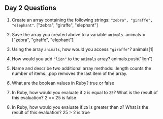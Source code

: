 ## Day 2 Questions

1. Create an array containing the following strings: `"zebra", "giraffe", "elephant"`. ["zebra", "giraffe", "elephant"]

1. Save the array you created above to a variable `animals`. animals = ["zebra", "giraffe", "elephant"]

1. Using the array `animals`, how would you access `"giraffe"`? animals[1]

1. How would you add `"lion"` to the `animals` array? animals.push("lion")

1. Name and describe two additional array methods: .length counts the number of items. .pop removes the last item of the array.

1. What are the boolean values in Ruby? true or false

1. In Ruby, how would you evaluate if `2` is equal to `25`? What is the result of this evaluation? 2 == 25 is false

1. In Ruby, how would you evaluate if `25` is greater than `2`? What is the result of this evaluation? 25 > 2 is true

